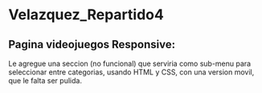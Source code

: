 # Velazquez_Repartido4

## Pagina videojuegos Responsive:

Le agregue una seccion (no funcional) que serviria como sub-menu para seleccionar entre categorias,
usando HTML y CSS, con una version movil, que le falta ser pulida.
